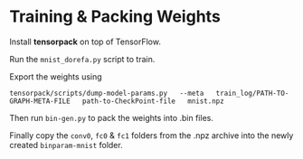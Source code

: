 # Training & Packing Weights

Install **tensorpack** on top of TensorFlow.

Run the ``mnist_dorefa.py`` script to train.

Export the weights using

```
tensorpack/scripts/dump-model-params.py   --meta   train_log/PATH-TO-GRAPH-META-FILE   path-to-CheckPoint-file   mnist.npz
```

Then run ``bin-gen.py`` to pack the weights into .bin files.

Finally copy the ``conv0``, ``fc0`` & ``fc1`` folders from the .npz archive into the newly created ``binparam-mnist`` folder.
